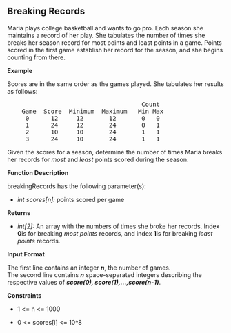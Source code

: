 ## Breaking Records

Maria plays college basketball and wants to go pro. Each season she maintains a record of her play. She tabulates the number of times she breaks her season record for most points and least points in a game. Points scored in the first game establish her record for the season, and she begins counting from there.

<strong>Example</strong>

<p>Scores are in the same order as the games played.  She tabulates her results as follows:</p>

<pre>                                     Count
    Game  Score  Minimum  Maximum   Min Max
     0      12     12       12       0   0
     1      24     12       24       0   1
     2      10     10       24       1   1
     3      24     10       24       1   1
</pre>

<p>Given the scores for a season, determine the number of times Maria breaks her records for <em>most</em> and <em>least</em> points scored during the season.</p>

<p><strong>Function Description</strong>  </p>
<p>breakingRecords has the following parameter(s):  </p>
<ul>
<li><em>int scores[n]:</em> points scored per game   </li>
</ul>

<p><strong>Returns</strong>   </p>
<ul>
<li><em>int[2]:</em> An array with the numbers of times she broke her records. Index <strong>0</strong>is for breaking <em>most points</em> records, and index <strong>1</strong>is for breaking <em>least points</em> records.</li>
</ul>

<p><strong>Input Format</strong></p>

<p>The first line contains an integer <strong><em>n</em></strong>, the number of games. <br>
The second line contains <strong><em>n</em></strong> space-separated integers describing the respective values of <strong><em>score(0), score(1),...,score(n-1)</em></strong>.
</p>

<p><strong>Constraints</strong></p>

<ul>
<li><p>1 <= n <= 1000</p></li>
<li><p>0 <= scores[i] <= 10^8</p></li>
</ul>

